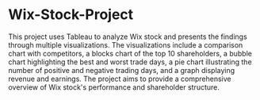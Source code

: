 # Wix-Stock-Project
This project uses Tableau to analyze Wix stock and presents the findings through multiple visualizations.
The visualizations include a comparison chart with competitors,
a blocks chart of the top 10 shareholders,
a bubble chart highlighting the best and worst trade days,
a pie chart illustrating the number of positive and negative trading days,
and a graph displaying revenue and earnings.
The project aims to provide a comprehensive overview of Wix stock's performance and shareholder structure.

